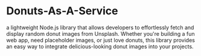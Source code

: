 # Donuts-As-A-Service
a lightweight Node.js library that allows developers to effortlessly fetch and display random donut images from Unsplash. Whether you're building a fun web app, need placeholder images, or just love donuts, this library provides an easy way to integrate delicious-looking donut images into your projects.
